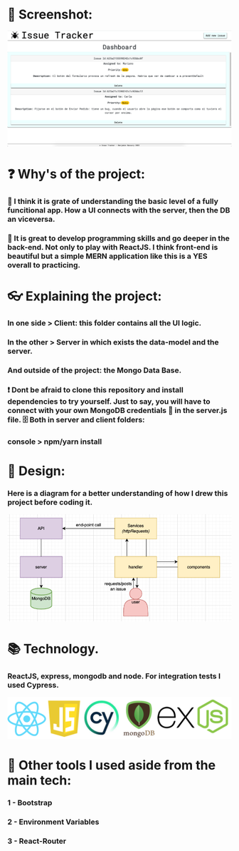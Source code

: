 # 📱 Screenshot:
<img src="images/screenshot.png" >


# ❓ Why's of the project:
### 🤔 I think it is grate of understanding the basic level of a fully funcitional app. How a UI connects with the server, then the DB an viceversa.
### 🚀 It is great to develop programming skills and go deeper in the back-end. Not only to play with ReactJS. I think front-end is beautiful but a simple MERN application like this is a YES overall to practicing.

# 👓 Explaining the project:
### In one side > Client: this folder contains all the UI logic.
### In the other > Server in which exists the data-model and the server.
### And outside of the project: the Mongo Data Base.
### ❗ Dont be afraid to clone this repository and install dependencies to try yourself. Just to say, you will have to connect with your own MongoDB credentials 🔐 in the server.js file. 🗄️ Both in server and client folders:
### console > npm/yarn install

# 📝 Design:
### Here is a diagram for a better understanding of how I drew this project before coding it.
<img src="images/diagrama.png">

# 📚 Technology.
### ReactJS, express, mongodb and node. For integration tests I used Cypress.
<img src="images/logos.png">

# 🧰 Other tools I used aside from the main tech:
### 1 - Bootstrap
### 2 - Environment Variables
### 3 - React-Router
